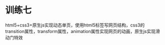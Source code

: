 # 训练七
html5+css3+原生js实现动态单页，使用html5标签写网页结构，css3的transition属性，transform属性，animation属性实现网页的动画，原生js实现滑动门特效
